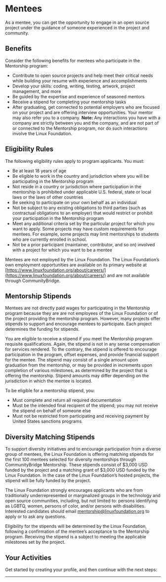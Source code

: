 # Mentees

As a mentee, you can get the opportunity to engage in an open source project under the guidance of someone experienced in the project and community.

## Benefits <a id="Mentees-Benefits"></a>

Consider the following benefits for mentees who participate in the Mentorship program:

* Contribute to open source projects and help meet their critical needs while building your resume with experience and accomplishments
* Develop your skills: coding, writing, testing, artwork, project management, and more
* Be guided by the expertise and experience of seasoned mentors
* Receive a stipend for completing your mentorship tasks
* After graduating, get connected to potential employers who are focused on your project and are offering interview opportunities. Your mentor may also refer you to a company. **Note:** Any interactions you have with a company are strictly between you and the company, and are not part of or connected to the Mentorship program, nor do such interactions involve the Linux Foundation.

## Eligibility Rules <a id="Mentees-EligibilityRules"></a>

The following eligibility rules apply to program applicants. You must:

* Be at least 18 years of age
* Be eligible to work in the country and jurisdiction where you will be participating in the Mentorship program
* Not reside in a country or jurisdiction where participation in the mentorship is prohibited under applicable U.S. federal, state or local laws or the laws of other countries
* Be seeking to participate on your own behalf as an individual
* Not be subject to any existing obligations to third parties \(such as contractual obligations to an employer\) that would restrict or prohibit your participation in the Mentorship program
* Meet any additional criteria set by the particular project for which you want to apply. Some projects may have custom requirements for mentees. For example, some projects may limit mentorships to students who are currently enrolled in school.
* Not be a prior participant \(maintainer, contributor, and so on\) involved with a project for which you want to be a mentee

Mentees are not employed by the Linux Foundation. The Linux Foundation’s own employment opportunities are available on its primary website at [https://www.linuxfoundation.org/about/careers/](https://www.linuxfoundation.org/about/careers/) and are not available through CommunityBridge.

## Mentorship Stipends <a id="mentorship-stipends"></a>

Mentees are not directly paid wages for participating in the Mentorship program because they are are not employees of the Linux Foundation or of the project providing the mentorship program. However, many projects offer stipends to support and encourage mentees to participate. Each project determines the funding for stipends.

You are eligible to receive a stipend if you meet the Mentorship program requisite qualifications. Again, the stipend is not in any sense compensation for services rendered. To the contrary, the stipend is offered to encourage participation in the program, offset expenses, and provide financial support for the mentee. The stipend may consist of a single amount upon graduation from the mentorship, or may be provided in increments upon completion of various milestones, as determined by the project that is offering the mentorship. Stipend amounts may differ depending on the jurisdiction in which the mentee is located.

To be eligible for a mentorship stipend, you:

* Must complete and return all required documentation
* Must be the intended final recipient of the stipend; you may not receive the stipend on behalf of someone else
* Must not be restricted from participating and receiving payment by United States sanctions programs

## Diversity Matching Stipends <a id="Mentees-DiversityMatchingStipends"></a>

To support diversity initiatives and to encourage participation from a diverse group of mentees, the Linux Foundation is offering matching stipends for the first 100 mentees selected for diversity mentorships through CommunityBridge Mentorship. These stipends consist of $3,000 USD funded by the project and a matching grant of $3,000 USD funded by the Linux Foundation. In the case of the Linux Foundation’s hosted projects, the stipend will be fully funded by the project.

The Linux Foundation strongly encourages applicants who are from traditionally underrepresented or marginalized groups in the technology and open source communities, including, but not limited to: persons identifying as LGBTQ, women, persons of color, and/or persons with disabilities. Interested candidates should email [mentorship@linuxfoundation.org](mailto:mentorship@linuxfoundation.org) to apply or to ask any questions.

Eligibility for the stipends will be determined by the Linux Foundation, following a confirmation of the mentee’s acceptance to the Mentorship program. Receiving the stipend is a subject to meeting the applicable milestones set by the project.

## Your Activities <a id="Mentees-YourActivities"></a>

Get started by creating your profile, and then continue with the next steps:

* * * 
